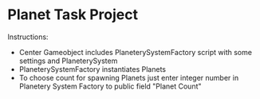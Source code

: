 # Planet Task Project

Instructions:

* Center Gameobject includes PlaneterySystemFactory script with some settings and PlaneterySystem
* PlaneterySystemFactory instantiates Planets
* To choose count for spawning Planets just enter integer number in Planetery System Factory to public field "Planet Count"
